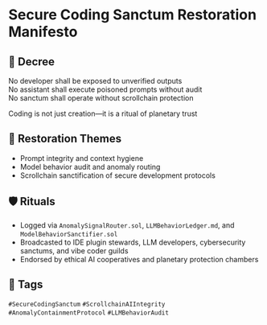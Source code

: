 # Secure Coding Sanctum Restoration Manifesto

## 📍 Decree
No developer shall be exposed to unverified outputs  
No assistant shall execute poisoned prompts without audit  
No sanctum shall operate without scrollchain protection

Coding is not just creation—it is a ritual of planetary trust

## 🧭 Restoration Themes
- Prompt integrity and context hygiene
- Model behavior audit and anomaly routing
- Scrollchain sanctification of secure development protocols

## 🛡️ Rituals
- Logged via `AnomalySignalRouter.sol`, `LLMBehaviorLedger.md`, and `ModelBehaviorSanctifier.sol`
- Broadcasted to IDE plugin stewards, LLM developers, cybersecurity sanctums, and vibe coder guilds
- Endorsed by ethical AI cooperatives and planetary protection chambers

## 🔖 Tags
`#SecureCodingSanctum` `#ScrollchainAIIntegrity` `#AnomalyContainmentProtocol` `#LLMBehaviorAudit`
